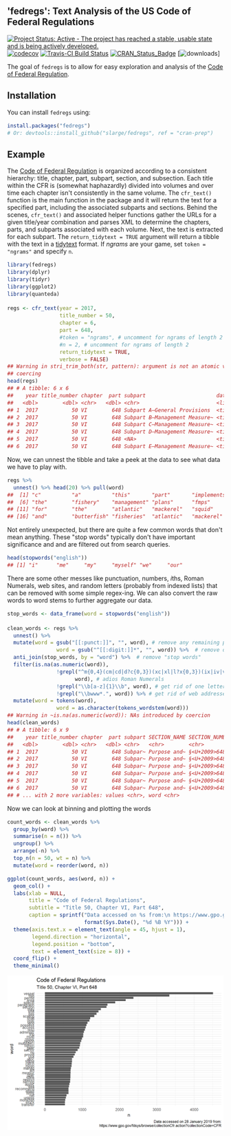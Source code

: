
<!-- README.md is generated from README.Rmd. Please edit that file -->
'fedregs': Text Analysis of the US Code of Federal Regulations
--------------------------------------------------------------

[![Project Status: Active - The project has reached a stable, usable state and is being actively developed.](http://www.repostatus.org/badges/0.1.0/active.svg)](http://www.repostatus.org/#active) [![codecov](https://codecov.io/gh/slarge/fedregs/branch/master/graph/badge.svg)](https://codecov.io/gh/slarge/fedregs) [![Travis-CI Build Status](https://travis-ci.org/slarge/fedregs.svg?branch=master)](https://travis-ci.org/slarge/fedregs) [![CRAN\_Status\_Badge](http://www.r-pkg.org/badges/version/fedregs)](https://cran.r-project.org/package=fedregs) \[![downloads](http://cranlogs.r-pkg.org/badges/grand-total/fedregs)\]

The goal of `fedregs` is to allow for easy exploration and analysis of the [Code of Federal Regulation](https://www.gpo.gov/fdsys/browse/collectionCfr.action?selectedYearFrom=2017&go=Go).

Installation
------------

You can install `fedregs` using:

``` r
install.packages("fedregs")
# Or: devtools::install_github("slarge/fedregs", ref = "cran-prep")
```

Example
-------

The [Code of Federal Regulation](https://www.gpo.gov/help/index.html#about_code_of_federal_regulations.htm) is organized according to a consistent hierarchy: title, chapter, part, subpart, section, and subsection. Each title within the CFR is (somewhat haphazardly) divided into volumes and over time each chapter isn't consistently in the same volume. The `cfr_text()` function is the main function in the package and it will return the text for a specified part, including the associated subparts and sections. Behind the scenes, `cfr_text()` and associated helper functions gather the URLs for a given title/year combination and parses XML to determine the chapters, parts, and subparts associated with each volume. Next, the text is extracted for each subpart. The `return_tidytext = TRUE` argument will return a tibble with the text in a [tidytext](https://www.tidytextmining.com/tidytext.html) format. If *ngrams* are your game, set `token = "ngrams"` and specify `n`.

``` r
library(fedregs)
library(dplyr)
library(tidyr)
library(ggplot2)
library(quanteda)

regs <- cfr_text(year = 2017,
                 title_number = 50,
                 chapter = 6,
                 part = 648,
                 #token = "ngrams", # uncomment for ngrams of length 2
                 #n = 2, # uncomment for ngrams of length 2
                 return_tidytext = TRUE,
                 verbose = FALSE)
## Warning in stri_trim_both(str, pattern): argument is not an atomic vector;
## coercing
head(regs)
## # A tibble: 6 x 6
##    year title_number chapter  part subpart                       data      
##   <dbl>        <dbl> <chr>   <dbl> <chr>                         <list>    
## 1  2017           50 VI        648 Subpart A—General Provisions  <tibble [~
## 2  2017           50 VI        648 Subpart B—Management Measure~ <tibble [~
## 3  2017           50 VI        648 Subpart C—Management Measure~ <tibble [~
## 4  2017           50 VI        648 Subpart D—Management Measure~ <tibble [~
## 5  2017           50 VI        648 <NA>                          <tibble [~
## 6  2017           50 VI        648 Subpart E—Management Measure~ <tibble [~
```

Now, we can unnest the tibble and take a peek at the data to see what data we have to play with.

``` r
regs %>%
  unnest() %>% head(20) %>% pull(word)
##  [1] "c"          "a"          "this"       "part"       "implements"
##  [6] "the"        "fishery"    "management" "plans"      "fmps"      
## [11] "for"        "the"        "atlantic"   "mackerel"   "squid"     
## [16] "and"        "butterfish" "fisheries"  "atlantic"   "mackerel"
```

Not entirely unexpected, but there are quite a few common words that don't mean anything. These "stop words" typically don't have important significance and and are filtered out from search queries.

``` r
head(stopwords("english"))
## [1] "i"      "me"     "my"     "myself" "we"     "our"
```

There are some other messes like punctuation, numbers, *i*ths, Roman Numerals, web sites, and random letters (probably from indexed lists) that can be removed with some simple regex-ing. We can also convert the raw words to word stems to further aggregate our data.

``` r
stop_words <- data_frame(word = stopwords("english"))

clean_words <- regs %>%
  unnest() %>% 
  mutate(word = gsub("[[:punct:]]", "", word), # remove any remaining punctuation
                word = gsub("^[[:digit:]]*", "", word)) %>%  # remove digits (e.g., 1st, 1881a, 15th, etc)
  anti_join(stop_words, by = "word") %>%  # remove "stop words"
  filter(is.na(as.numeric(word)),
                !grepl("^m{0,4}(cm|cd|d?c{0,3})(xc|xl|l?x{0,3})(ix|iv|v?i{0,3})$",
                      word), # adios Roman Numerals
                !grepl("\\b[a-z]{1}\\b", word), # get rid of one letter words
                !grepl("\\bwww*.", word)) %>% # get rid of web addresses
  mutate(word = tokens(word),
                word = as.character(tokens_wordstem(word)))
## Warning in ~is.na(as.numeric(word)): NAs introduced by coercion
head(clean_words)
## # A tibble: 6 x 9
##    year title_number chapter  part subpart SECTION_NAME SECTION_NUMBER
##   <dbl>        <dbl> <chr>   <dbl> <chr>   <chr>        <chr>         
## 1  2017           50 VI        648 Subpar~ Purpose and~ §<U+2009>648.1       
## 2  2017           50 VI        648 Subpar~ Purpose and~ §<U+2009>648.1       
## 3  2017           50 VI        648 Subpar~ Purpose and~ §<U+2009>648.1       
## 4  2017           50 VI        648 Subpar~ Purpose and~ §<U+2009>648.1       
## 5  2017           50 VI        648 Subpar~ Purpose and~ §<U+2009>648.1       
## 6  2017           50 VI        648 Subpar~ Purpose and~ §<U+2009>648.1       
## # ... with 2 more variables: values <chr>, word <chr>
```

Now we can look at binning and plotting the words

``` r
count_words <- clean_words %>%
  group_by(word) %>%
  summarise(n = n()) %>%
  ungroup() %>%
  arrange(-n) %>% 
  top_n(n = 50, wt = n) %>% 
  mutate(word = reorder(word, n))
```

``` r
ggplot(count_words, aes(word, n)) +
  geom_col() +
  labs(xlab = NULL, 
       title = "Code of Federal Regulations", 
       subtitle = "Title 50, Chapter VI, Part 648",
       caption = sprintf("Data accessed on %s from:\n https://www.gpo.gov/fdsys/browse/collectionCfr.action?collectionCode=CFR", 
                         format(Sys.Date(), "%d %B %Y"))) +
  theme(axis.text.x = element_text(angle = 45, hjust = 1),
        legend.direction = "horizontal",
        legend.position = "bottom",
        text = element_text(size = 8)) +
  coord_flip() +
  theme_minimal()
```

<img src="README_figs/README-plot_words-1.png" width="672" />
